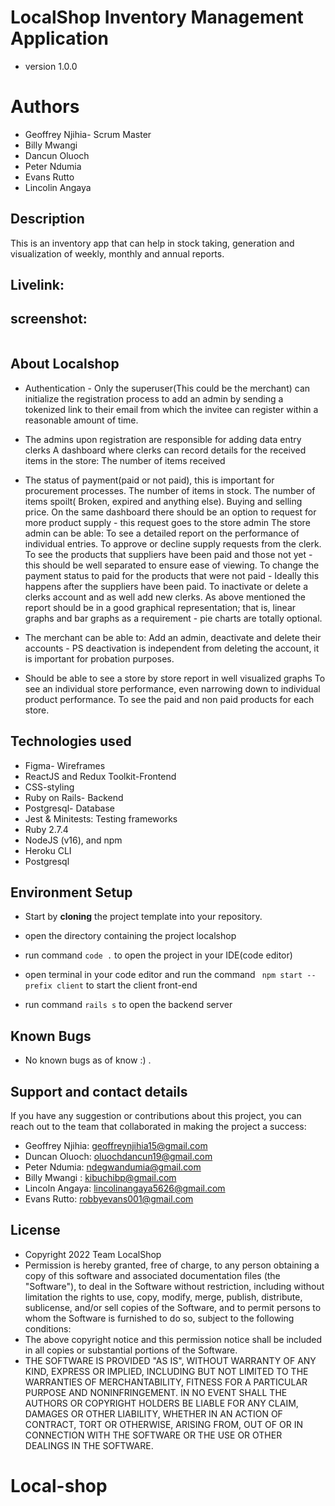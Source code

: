 # LocalShop Inventory Management Application
- version 1.0.0

# Authors
- Geoffrey Njihia- Scrum Master
- Billy Mwangi
- Dancun Oluoch
- Peter Ndumia
- Evans Rutto
- Lincolin Angaya

## Description

This is an inventory app that can help in stock taking, generation and visualization of weekly, monthly and annual reports.

## Livelink:


## screenshot:

<img src="./client/public/Localshop.png" alt="">

## About Localshop

- Authentication - Only the superuser(This could be the merchant) can initialize the registration process to add an admin by sending a tokenized link to their email from which the invitee can register within a reasonable amount of time.

- The admins upon registration are responsible for adding data entry clerks
A dashboard where clerks can record details for the received items in the store:
The number of items received
- The status of payment(paid or not paid), this is important for procurement processes.
The number of items in stock.
The number of items spoilt( Broken, expired and anything else).
Buying and selling price.
On the same dashboard there should be an option to request for more product supply - this request goes to the store admin
The store admin can be able:
To see a detailed report on the performance of individual entries.
To approve or decline supply requests from the clerk.
To see the products that suppliers have been paid and those not yet - this should be well separated to ensure ease of viewing.
To change the payment status to paid for the products that were not paid - Ideally this happens after the suppliers have been paid.
To inactivate or delete a clerks account and as well add new clerks.
As above mentioned the report should be in a good graphical representation; that is, linear graphs and bar graphs as a requirement - pie charts are totally optional.
- The merchant can be able to:
Add an admin, deactivate and delete their accounts - PS deactivation is independent from deleting the account, it is important for probation purposes.
- Should be able to see a store by store report in well visualized graphs
To see an individual store performance, even narrowing down to individual product performance.
To see the paid and non paid products for each store.

## Technologies used
- Figma- Wireframes
- ReactJS and Redux Toolkit-Frontend
- CSS-styling
- Ruby on Rails- Backend
- Postgresql- Database
- Jest & Minitests: Testing frameworks
- Ruby 2.7.4
- NodeJS (v16), and npm
- Heroku CLI
- Postgresql


## Environment Setup

- Start by **cloning**  the project template into your repository.

- open the directory containing the project localshop

- run command 
`code .` 
to open the project in your IDE(code editor)

- open terminal in your code editor and run the command
 ``` npm start --prefix client```
 to start the client front-end


-  run command
  ```rails s```
  to open the backend server 


## Known Bugs

- No known bugs as of know :) .

## Support and contact details

If you have any suggestion or contributions about this project, you can reach out to the team that collaborated in making the project a success:
- Geoffrey Njihia: geoffreynjihia15@gmail.com
- Duncan Oluoch: oluochdancun19@gmail.com
- Peter Ndumia: ndegwandumia@gmail.com
- Billy Mwangi : kibuchibp@gmail.com
- Lincoln Angaya: lincolinangaya5626@gmail.com
- Evans Rutto: robbyevans001@gmail.com

## License
- Copyright 2022 Team LocalShop
- Permission is hereby granted, free of charge, to any person obtaining a copy of this software and associated documentation files (the "Software"), to deal in the Software without restriction, including without limitation the rights to use, copy, modify, merge, publish, distribute, sublicense, and/or sell copies of the Software, and to permit persons to whom the Software is furnished to do so, subject to the following conditions:
- The above copyright notice and this permission notice shall be included in all copies or substantial portions of the Software.
- THE SOFTWARE IS PROVIDED "AS IS", WITHOUT WARRANTY OF ANY KIND, EXPRESS OR IMPLIED, INCLUDING BUT NOT LIMITED TO THE WARRANTIES OF MERCHANTABILITY, FITNESS FOR A PARTICULAR PURPOSE AND NONINFRINGEMENT. IN NO EVENT SHALL THE AUTHORS OR COPYRIGHT HOLDERS BE
LIABLE FOR ANY CLAIM, DAMAGES OR OTHER LIABILITY, WHETHER IN AN ACTION OF CONTRACT, TORT OR OTHERWISE, ARISING FROM, OUT OF OR IN CONNECTION WITH THE SOFTWARE OR THE USE OR OTHER DEALINGS IN THE SOFTWARE.




# Local-shop
